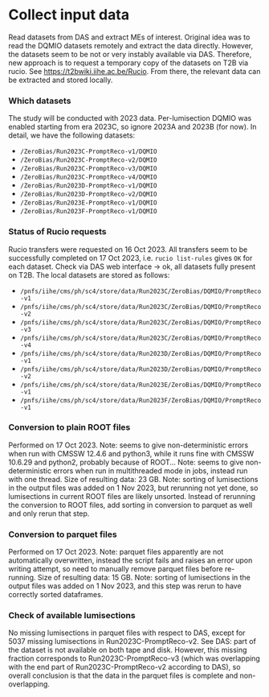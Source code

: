 # Collect input data

Read datasets from DAS and extract MEs of interest.
Original idea was to read the DQMIO datasets remotely and extract the data directly.
However, the datasets seem to be not or very instably available via DAS.
Therefore, new approach is to request a temporary copy of the datasets on T2B via rucio.
See https://t2bwiki.iihe.ac.be/Rucio.
From there, the relevant data can be extracted and stored locally.

### Which datasets
The study will be conducted with 2023 data.
Per-lumisection DQMIO was enabled starting from era 2023C,
so ignore 2023A and 2023B (for now).
In detail, we have the following datasets:
- `/ZeroBias/Run2023C-PromptReco-v1/DQMIO`
- `/ZeroBias/Run2023C-PromptReco-v2/DQMIO`
- `/ZeroBias/Run2023C-PromptReco-v3/DQMIO`
- `/ZeroBias/Run2023C-PromptReco-v4/DQMIO`
- `/ZeroBias/Run2023D-PromptReco-v1/DQMIO`
- `/ZeroBias/Run2023D-PromptReco-v2/DQMIO`
- `/ZeroBias/Run2023E-PromptReco-v1/DQMIO`
- `/ZeroBias/Run2023F-PromptReco-v1/DQMIO`

### Status of Rucio requests
Rucio transfers were requested on 16 Oct 2023.
All transfers seem to be successfully completed on 17 Oct 2023,
i.e. `rucio list-rules` gives `OK` for each dataset.
Check via DAS web interface -> ok, all datasets fully present on T2B.
The local datasets are stored as follows:
- `/pnfs/iihe/cms/ph/sc4/store/data/Run2023C/ZeroBias/DQMIO/PromptReco-v1`
- `/pnfs/iihe/cms/ph/sc4/store/data/Run2023C/ZeroBias/DQMIO/PromptReco-v2`
- `/pnfs/iihe/cms/ph/sc4/store/data/Run2023C/ZeroBias/DQMIO/PromptReco-v3`
- `/pnfs/iihe/cms/ph/sc4/store/data/Run2023C/ZeroBias/DQMIO/PromptReco-v4`
- `/pnfs/iihe/cms/ph/sc4/store/data/Run2023D/ZeroBias/DQMIO/PromptReco-v1`
- `/pnfs/iihe/cms/ph/sc4/store/data/Run2023D/ZeroBias/DQMIO/PromptReco-v2`
- `/pnfs/iihe/cms/ph/sc4/store/data/Run2023E/ZeroBias/DQMIO/PromptReco-v1`
- `/pnfs/iihe/cms/ph/sc4/store/data/Run2023F/ZeroBias/DQMIO/PromptReco-v1`

### Conversion to plain ROOT files
Performed on 17 Oct 2023.
Note: seems to give non-deterministic errors when run with CMSSW 12.4.6 and python3,
while it runs fine with CMSSW 10.6.29 and python2, probably because of ROOT...
Note: seems to give non-deterministic errors when run in multithreaded mode in jobs,
instead run with one thread.
Size of resulting data: 23 GB.
Note: sorting of lumisections in the output files was added on 1 Nov 2023,
but rerunning not yet done, so lumisections in current ROOT files are likely unsorted.
Instead of rerunning the conversion to ROOT files, 
add sorting in conversion to parquet as well and only rerun that step.

### Conversion to parquet files
Performed on 17 Oct 2023.
Note: parquet files apparently are not automatically overwritten,
instead the script fails and raises an error upon writing attempt,
so need to manually remove parquet files before re-running.
Size of resulting data: 15 GB.
Note: sorting of lumisections in the output files was added on 1 Nov 2023,
and this step was rerun to have correctly sorted dataframes.

### Check of available lumisections
No missing lumisections in parquet files with respect to DAS,
except for 5037 missing lumisections in Run2023C-PromptReco-v2.
See DAS: part of the dataset is not available on both tape and disk.
However, this missing fraction corresponds to Run2023C-PromptReco-v3
(which was overlapping with the end part of Run2023C-PromptReco-v2 according to DAS),
so overall conclusion is that the data in the parquet files is complete and non-overlapping.
